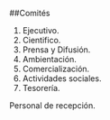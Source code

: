 ##Comités

1. Ejecutivo.
2. Cientifico.
3. Prensa y Difusión.
4. Ambientación.
5. Comercialización.
6. Actividades sociales.
7. Tesorería.

Personal de recepción.
